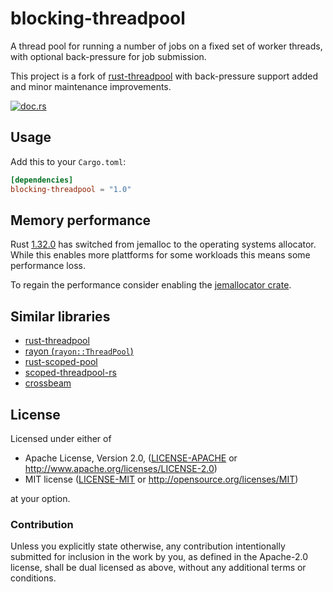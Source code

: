 # blocking-threadpool

A thread pool for running a number of jobs on a fixed set of worker threads,
with optional back-pressure for job submission.

This project is a fork of
[rust-threadpool](https://github.com/rust-threadpool/rust-threadpool) with
back-pressure support added and minor maintenance improvements.

[![doc.rs](https://docs.rs/blocking-threadpool/badge.svg)](https://docs.rs/threadpool)

## Usage

Add this to your `Cargo.toml`:

```toml
[dependencies]
blocking-threadpool = "1.0"
```

## Memory performance

Rust [1.32.0](https://blog.rust-lang.org/2019/01/17/Rust-1.32.0.html) has switched from jemalloc to the operating systems allocator.
While this enables more plattforms for some workloads this means some performance loss.

To regain the performance consider enabling the [jemallocator crate](https://crates.io/crates/jemallocator).

## Similar libraries

* [rust-threadpool](https://github.com/rust-threadpool/rust-threadpool)
* [rayon (`rayon::ThreadPool`)](https://docs.rs/rayon/*/rayon/struct.ThreadPool.html)
* [rust-scoped-pool](http://github.com/reem/rust-scoped-pool)
* [scoped-threadpool-rs](https://github.com/Kimundi/scoped-threadpool-rs)
* [crossbeam](https://github.com/aturon/crossbeam)

## License

Licensed under either of

 * Apache License, Version 2.0, ([LICENSE-APACHE](LICENSE-APACHE) or http://www.apache.org/licenses/LICENSE-2.0)
 * MIT license ([LICENSE-MIT](LICENSE-MIT) or http://opensource.org/licenses/MIT)

at your option.

### Contribution

Unless you explicitly state otherwise, any contribution intentionally
submitted for inclusion in the work by you, as defined in the Apache-2.0
license, shall be dual licensed as above, without any additional terms or
conditions.
